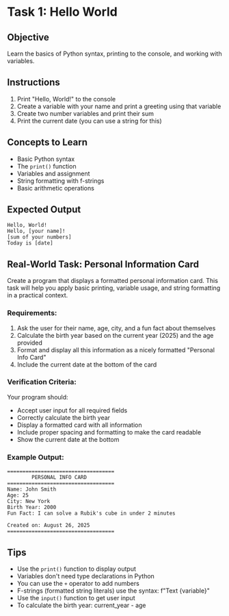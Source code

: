 # Task 1: Hello World

## Objective
Learn the basics of Python syntax, printing to the console, and working with variables.

## Instructions
1. Print "Hello, World!" to the console
2. Create a variable with your name and print a greeting using that variable
3. Create two number variables and print their sum
4. Print the current date (you can use a string for this)

## Concepts to Learn
- Basic Python syntax
- The `print()` function
- Variables and assignment
- String formatting with f-strings
- Basic arithmetic operations

## Expected Output
```
Hello, World!
Hello, [your name]!
[sum of your numbers]
Today is [date]
```

## Real-World Task: Personal Information Card
Create a program that displays a formatted personal information card. This task will help you apply basic printing, variable usage, and string formatting in a practical context.

### Requirements:
1. Ask the user for their name, age, city, and a fun fact about themselves
2. Calculate the birth year based on the current year (2025) and the age provided
3. Format and display all this information as a nicely formatted "Personal Info Card"
4. Include the current date at the bottom of the card

### Verification Criteria:
Your program should:
- Accept user input for all required fields
- Correctly calculate the birth year
- Display a formatted card with all information
- Include proper spacing and formatting to make the card readable
- Show the current date at the bottom

### Example Output:
```
===================================
        PERSONAL INFO CARD
===================================
Name: John Smith
Age: 25
City: New York
Birth Year: 2000
Fun Fact: I can solve a Rubik's cube in under 2 minutes

Created on: August 26, 2025
===================================
```

## Tips
- Use the `print()` function to display output
- Variables don't need type declarations in Python
- You can use the `+` operator to add numbers
- F-strings (formatted string literals) use the syntax: f"Text {variable}"
- Use the `input()` function to get user input
- To calculate the birth year: current_year - age